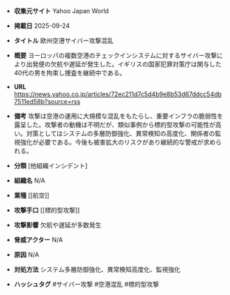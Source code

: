 - **収集元サイト**
Yahoo Japan World

- **掲載日**
2025-09-24

- **タイトル**
欧州空港サイバー攻撃混乱

- **概要**
ヨーロッパの複数空港のチェックインシステムに対するサイバー攻撃により出発便の欠航や遅延が発生した。イギリスの国家犯罪対策庁は関与した40代の男を拘束し捜査を継続中である。

- **URL**
https://news.yahoo.co.jp/articles/72ec211d7c5d4b9e8b53d67ddcc54db7511ed58b?source=rss

- **備考**
攻撃は空港の運用に大規模な混乱をもたらし、重要インフラの脆弱性を露呈した。攻撃者の動機は不明だが、類似事例から標的型攻撃の可能性が高い。対策としてはシステムの多層防御強化、異常検知の高度化、関係者の監視強化が必要である。今後も被害拡大のリスクがあり継続的な警戒が求められる。

- **分類**
[他組織インシデント]

- **組織名**
N/A

- **業種**
[[航空]]

- **攻撃手口**
[[標的型攻撃]]

- **攻撃影響**
欠航や遅延が多数発生

- **脅威アクター**
N/A

- **原因**
N/A

- **対処方法**
システム多層防御強化、異常検知高度化、監視強化

- **ハッシュタグ**
#サイバー攻撃 #空港混乱 #標的型攻撃
